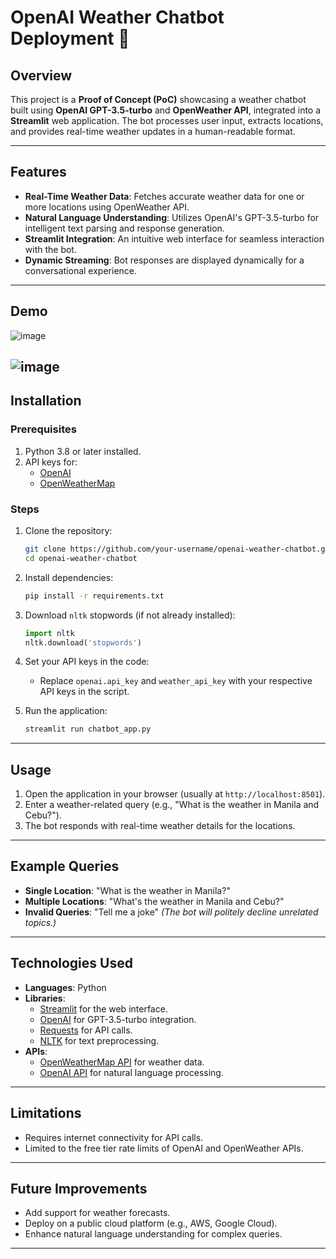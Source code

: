 
# OpenAI Weather Chatbot Deployment 🤖

## Overview
This project is a **Proof of Concept (PoC)** showcasing a weather chatbot built using **OpenAI GPT-3.5-turbo** and **OpenWeather API**, integrated into a **Streamlit** web application. The bot processes user input, extracts locations, and provides real-time weather updates in a human-readable format.

---

## Features
- **Real-Time Weather Data**: Fetches accurate weather data for one or more locations using OpenWeather API.
- **Natural Language Understanding**: Utilizes OpenAI's GPT-3.5-turbo for intelligent text parsing and response generation.
- **Streamlit Integration**: An intuitive web interface for seamless interaction with the bot.
- **Dynamic Streaming**: Bot responses are displayed dynamically for a conversational experience.

---

## Demo
![image](https://github.com/user-attachments/assets/5c9d66a6-e339-4e27-9264-4b2d7d1a4270)

![image](https://github.com/user-attachments/assets/29e9fd84-0c8e-4871-8806-1600202be728)
---

## Installation

### Prerequisites
1. Python 3.8 or later installed.
2. API keys for:
   - [OpenAI](https://platform.openai.com/)
   - [OpenWeatherMap](https://openweathermap.org/)

### Steps
1. Clone the repository:
   ```bash
   git clone https://github.com/your-username/openai-weather-chatbot.git
   cd openai-weather-chatbot
   ```
2. Install dependencies:
   ```bash
   pip install -r requirements.txt
   ```
3. Download `nltk` stopwords (if not already installed):
   ```python
   import nltk
   nltk.download('stopwords')
   ```
4. Set your API keys in the code:
   - Replace `openai.api_key` and `weather_api_key` with your respective API keys in the script.

5. Run the application:
   ```bash
   streamlit run chatbot_app.py
   ```

---

## Usage
1. Open the application in your browser (usually at `http://localhost:8501`).
2. Enter a weather-related query (e.g., "What is the weather in Manila and Cebu?").
3. The bot responds with real-time weather details for the locations.

---

## Example Queries
- **Single Location**: "What is the weather in Manila?"
- **Multiple Locations**: "What's the weather in Manila and Cebu?"
- **Invalid Queries**: "Tell me a joke" *(The bot will politely decline unrelated topics.)*

---

## Technologies Used
- **Languages**: Python
- **Libraries**:
  - [Streamlit](https://streamlit.io/) for the web interface.
  - [OpenAI](https://openai.com/) for GPT-3.5-turbo integration.
  - [Requests](https://docs.python-requests.org/) for API calls.
  - [NLTK](https://www.nltk.org/) for text preprocessing.
- **APIs**:
  - [OpenWeatherMap API](https://openweathermap.org/) for weather data.
  - [OpenAI API](https://openai.com/) for natural language processing.

---

## Limitations
- Requires internet connectivity for API calls.
- Limited to the free tier rate limits of OpenAI and OpenWeather APIs.

---

## Future Improvements
- Add support for weather forecasts.
- Deploy on a public cloud platform (e.g., AWS, Google Cloud).
- Enhance natural language understanding for complex queries.

---

